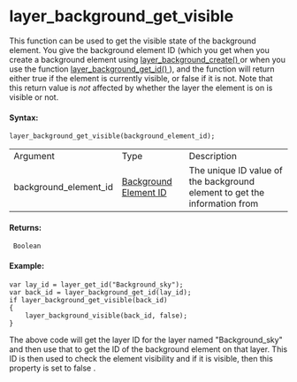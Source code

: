 # layer_background_get_visible

This function can be used to get the visible state of the background
element. You give the background element ID (which you get when you
create a background element using [ layer_background_create()
](layer_background_create) or when you use the function [
layer_background_get_id() ](layer_background_get_id) ), and the
function will return either true if the element is currently visible, or
false if it is not. Note that this return value is *not* affected by
whether the layer the element is on is visible or not.

#### Syntax:

``` gml
layer_background_get_visible(background_element_id);
```

|                       |                                                                                                                                                    |                                                                           |
|-----------------------|----------------------------------------------------------------------------------------------------------------------------------------------------|---------------------------------------------------------------------------|
| Argument              | Type                                                                                                                                               | Description                                                               |
| background_element_id |  [Background Element ID](../../../../../../GameMaker_Language/GML_Reference/Asset_Management/Rooms/Background_Layers/layer_background_get_id)  | The unique ID value of the background element to get the information from |

#### Returns:

``` gml
 Boolean
```

#### Example:

``` gml
var lay_id = layer_get_id("Background_sky");
var back_id = layer_background_get_id(lay_id);
if layer_background_get_visible(back_id)
{
    layer_background_visible(back_id, false);
}
```

The above code will get the layer ID for the layer named
"Background_sky" and then use that to get the ID of the background
element on that layer. This ID is then used to check the element
visibility and if it is visible, then this property is set to false .
